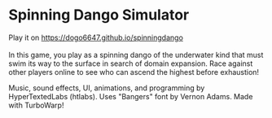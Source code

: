 # Spinning Dango Simulator
Play it on https://dogo6647.github.io/spinningdango
<br><br>
In this game, you play as a spinning dango of the underwater kind that must swim its way to the surface in search of domain expansion. Race against other players online to see who can ascend the highest before exhaustion!

Music, sound effects, UI, animations, and programming by HyperTextedLabs (htlabs). Uses "Bangers" font by Vernon Adams. Made with TurboWarp!
